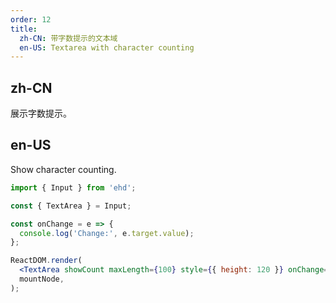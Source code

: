 ```yaml
---
order: 12
title:
  zh-CN: 带字数提示的文本域
  en-US: Textarea with character counting
---
```


## zh-CN

展示字数提示。

## en-US

Show character counting.

```jsx
import { Input } from 'ehd';

const { TextArea } = Input;

const onChange = e => {
  console.log('Change:', e.target.value);
};

ReactDOM.render(
  <TextArea showCount maxLength={100} style={{ height: 120 }} onChange={onChange} />,
  mountNode,
);
```
